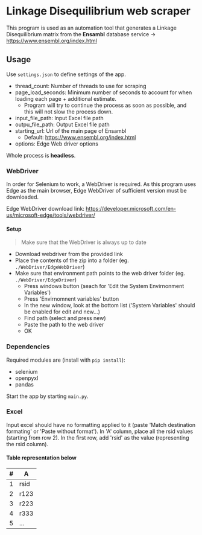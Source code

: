 # Linkage Disequilibrium web scraper

This program is used as an automation tool that generates a Linkage Disequilibrium matrix from the **Ensambl** database service -> https://www.ensembl.org/index.html

## Usage

Use `settings.json` to define settings of the app.

- thread_count: Number of threads to use for scraping
- page_load_seconds: Minimum number of seconds to account for when loading each page + additional estimate.
    - Program will try to continue the process as soon as possible, and this will not slow the process down.
- input_file_path: Input Excel file path
- outpu_file_path: Output Excel file path
- starting_url: Url of the main page of Ensambl
    - Default: https://www.ensembl.org/index.html
- options: Edge Web driver options

Whole process is **headless**.

### WebDriver

In order for Selenium to work, a WebDriver is required. As this program uses Edge as the main browser, Edge WebDriver of sufficient version must be downloaded.

Edge WebDriver download link: https://developer.microsoft.com/en-us/microsoft-edge/tools/webdriver/

#### Setup

> Make sure that the WebDriver is always up to date

- Download webdriver from the provided link
- Place the contents of the zip into a folder (eg. `./WebDriver/EdgeWebDriver`)
- Make sure that environment path points to the web driver folder (eg. `./WebDriver/EdgeDriver`)
    - Press windows button (seach for 'Edit the System Envirnonment Variables')
    - Press 'Envirnomnent variables' button
    - In the new window, look at the bottom list ('System Variables' should be enabled for edit and new...)
    - Find path (select and press new)
    - Paste the path to the web driver
    - OK


### Dependencies

Required modules are (install with `pip install`):

- selenium
- openpyxl
- pandas

Start the app by starting `main.py`.

### Excel

Input excel should have no formatting applied to it (paste 'Match destination formating' or 'Paste without format'). In 'A' column, place all the rsid values (starting from row 2). In the first row, add 'rsid' as the value (representing the rsid column).

#### Table representation below

|#| A |
| -- | -- |
|1| rsid |
|2| r123 |
|3| r223 |
|4| r333 |
|5| ... |